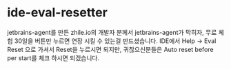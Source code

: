 # ide-eval-resetter

jetbrains-agent를 만든 zhile.io의 개발자 분께서 jetbrains-agent가 막히자, 무료 체험 30일을 버튼만 누르면 연장 시킬 수 있는걸 만드셨습니다.
IDE에서 Help -> Eval Reset 으로 가셔서 Reset을 누르시면 되지만, 귀찮으신분들은 Auto reset before per start를 체크 하시면 되겠습니다.
